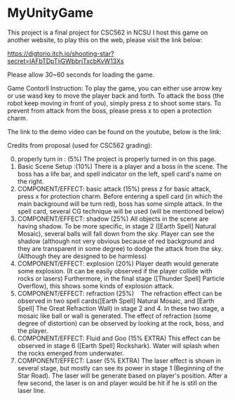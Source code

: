 # MyUnityGame

This project is a final project for CSC562 in NCSU
I host this game on another website, to play this on the web, please visit the link below:

https://digtorio.itch.io/shooting-star?secret=lAFbTDpTijGWbbrjTxcbKvW13Xs

Please allow 30~60 seconds for loading the game.

Game Contorll Instruction:
To play the game, you can either use arrow key or use wasd key to move the player back and forth. 
To attack the boss (the robot keep moving in front of you), simply press z to shoot some stars.
To prevent from attack from the boss, please press x to open a protection charm.

The link to the demo video can be found on the youtube, below is the link:


Credits from proposal (used for CSC562 grading):

0. properly turn in : (5%)
    The project is properly turned in on this page.
1. Basic Scene Setup :(10%)
    There is a player and a boss in the scene. The boss has a life bar, and spell indicator on the left, spell card's name on the right.
2. COMPONENT/EFFECT: basic attack (15%)
    press z for basic attack, press x for protection charm. Before entering a spell card (in which the main background will be turn red),       boss has some simple attack. In the spell card, several CG technique will be used (will be mentioned below)
3. COMPONENT/EFFECT: shadow (25%)
    All objects in the scene are having shadow. To be more specific, in stage 2 ([Earth Spell] Natural Mosaic), several balls will fall         down from the sky. Player can see the shadow (although not very obvious because of red background and they are transparent in some         degree) to dodge the attack from the sky.(Although they are designed to be harmless)
4. COMPONENT/EFFECT: explosion (20%)
    Player death would generate some explosion. (It can be easily observed if the player collide with rocks or lasers) Furthermore, in the final stage ([Thunder Spell] Particle Overflow), this shows some kinds of explosion attack.
5. COMPONENT/EFFECT: refraction (25%)
    The refraction effect can be observed in two spell cards([Earth Spell] Natural Mosaic, and [Earth Spell] The Great Refraction Wall) in stage 2 and 4. In these two stage, a mosaic like ball or wall is generated. The effect of refraction (some degree of distortion) can be observed by looking at the rock, boss, and the player.
6. COMPONENT/EFFECT: Fluid and Goo (15% EXTRA)
    This effect can be observed in stage 6 ([Earth Spell] Rockshark). Water will splash when the rocks emerged from underwater.
7. COMPONENT/EFFECT: Laser (5% EXTRA)
    The laser effect is shown in several stage, but mostly can see its power in stage 1 (Beginning of the Star Road). The laser will be generate based on player's position. After a few second, the laser is on and player would be hit if he is still on the laser line.
